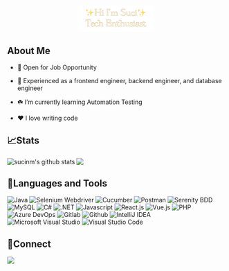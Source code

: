 <p align="center"><img width="35%" alt="Hello, I'm Suci. Tech Enthusiast" src="./assets/header-suci.PNG" /></p>


## About Me
- :star2: Open for Job Opportunity 

- 💼 Experienced as a frontend engineer, backend engineer, and database engineer

- :shamrock: I’m currently learning Automation Testing

- ❤️ I love writing code

## 📈Stats
<p align="left">
  <img align="center" src="https://github-readme-stats-eight-theta.vercel.app/api?username=sucinm&show_icons=true&include_all_commits=true&theme=solarized-light&hide_border=true" alt="sucinm's github stats" />
  <img align="center" src="https://github-readme-stats-eight-theta.vercel.app/api/top-langs/?username=sucinm&layout=compact&theme=solarized-light&hide_border=true" />
</p>

## 🔨Languages and Tools

![Java](https://img.shields.io/badge/-java-181717?style=for-the-badge&logo=java&color=6b4f31)
![Selenium Webdriver](https://img.shields.io/badge/-selenium-181717?style=for-the-badge&logo=selenium&color=6b4f31&logoColor=white)
![Cucumber](https://img.shields.io/badge/-cucumber-181717?style=for-the-badge&logo=cucumber&color=6b4f31&logoColor=white)
![Postman](https://img.shields.io/badge/-postman-181717?style=for-the-badge&logo=postman&color=6b4f31&logoColor=white)
![Serenity BDD](https://img.shields.io/badge/-serenitybdd-181717?style=for-the-badge&logo=serenitybdd&color=6b4f31&logoColor=white)
![MySQL](https://img.shields.io/badge/-mysql-181717?style=for-the-badge&logo=mysql&color=6b4f31&logoColor=white)
![C#](https://img.shields.io/badge/-c%23-181717?style=for-the-badge&logo=csharp&color=6b4f31)
![.NET](https://img.shields.io/badge/-.net-181717?style=for-the-badge&logo=.net&color=6b4f31)
![Javascript](https://img.shields.io/badge/-javascript-181717?style=for-the-badge&logo=javascript&color=6b4f31&logoColor=white)
![React.js](https://img.shields.io/badge/-react-181717?style=for-the-badge&logo=react&color=6b4f31&logoColor=white)
![Vue.js](https://img.shields.io/badge/-vue.js-181717?style=for-the-badge&logo=vue.js&color=6b4f31&logoColor=white)
![PHP](https://img.shields.io/badge/-php-181717?style=for-the-badge&logo=php&color=6b4f31&logoColor=white)
![Azure DevOps](https://img.shields.io/badge/-azuredevops-181717?style=for-the-badge&logo=azuredevops&color=6b4f31)
![Gitlab](https://img.shields.io/badge/-gitlab-181717?style=for-the-badge&logo=gitlab&color=6b4f31&logoColor=white)
![Github](https://img.shields.io/badge/-GitHub-181717?style=for-the-badge&logo=github&color=6b4f31)
![IntelliJ IDEA](https://img.shields.io/badge/-IntelliJIDEA-181717?style=for-the-badge&logo=intellij-idea&color=6b4f31)
![Microsoft Visual Studio](https://img.shields.io/badge/-microsoft%20visual%20studio-181717?style=for-the-badge&logo=visual-studio&color=6b4f31)
![Visual Studio Code](https://img.shields.io/badge/-visual%20studio%20code-181717?style=for-the-badge&logo=visual-studio-code&color=6b4f31)

## 🔗Connect
<p>
    <a href="https://www.linkedin.com/in/sucinm" target="blank"><img src="https://img.shields.io/badge/-linkedin-181717?style=for-the-badge&logo=linkedin&color=6b4f31" /></a>
</p>

<!--
**sucinm/sucinm** is a ✨ _special_ ✨ repository because its `README.md` (this file) appears on your GitHub profile.

Here are some ideas to get you started:

- 🔭 I’m currently working on ...
- 🌱 I’m currently learning ...
- 👯 I’m looking to collaborate on ...
- 🤔 I’m looking for help with ...
- 💬 Ask me about ...
- 📫 How to reach me: ...
- 😄 Pronouns: ...
- ⚡ Fun fact: ...
-->

